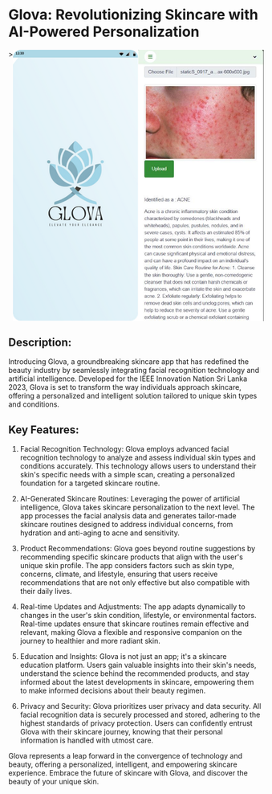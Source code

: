 # Glova: Revolutionizing Skincare with AI-Powered Personalization

<div style="display: flex; flex-direction: row;">>
    <img src="/img/Picture1.png" width="250" />
    <img src="/img/Picture2.jpeg" width="250" />
</div>

## Description:

Introducing Glova, a groundbreaking skincare app that has redefined the beauty industry by seamlessly integrating facial recognition technology and artificial intelligence. Developed for the IEEE Innovation Nation Sri Lanka 2023, Glova is set to transform the way individuals approach skincare, offering a personalized and intelligent solution tailored to unique skin types and conditions.

## Key Features:

1. Facial Recognition Technology:
Glova employs advanced facial recognition technology to analyze and assess individual skin types and conditions accurately. This technology allows users to understand their skin's specific needs with a simple scan, creating a personalized foundation for a targeted skincare routine.

2. AI-Generated Skincare Routines:
Leveraging the power of artificial intelligence, Glova takes skincare personalization to the next level. The app processes the facial analysis data and generates tailor-made skincare routines designed to address individual concerns, from hydration and anti-aging to acne and sensitivity.

3. Product Recommendations:
Glova goes beyond routine suggestions by recommending specific skincare products that align with the user's unique skin profile. The app considers factors such as skin type, concerns, climate, and lifestyle, ensuring that users receive recommendations that are not only effective but also compatible with their daily lives.

4. Real-time Updates and Adjustments:
The app adapts dynamically to changes in the user's skin condition, lifestyle, or environmental factors. Real-time updates ensure that skincare routines remain effective and relevant, making Glova a flexible and responsive companion on the journey to healthier and more radiant skin.

5. Education and Insights:
Glova is not just an app; it's a skincare education platform. Users gain valuable insights into their skin's needs, understand the science behind the recommended products, and stay informed about the latest developments in skincare, empowering them to make informed decisions about their beauty regimen.

6. Privacy and Security:
Glova prioritizes user privacy and data security. All facial recognition data is securely processed and stored, adhering to the highest standards of privacy protection. Users can confidently entrust Glova with their skincare journey, knowing that their personal information is handled with utmost care.

Glova represents a leap forward in the convergence of technology and beauty, offering a personalized, intelligent, and empowering skincare experience. Embrace the future of skincare with Glova, and discover the beauty of your unique skin.
